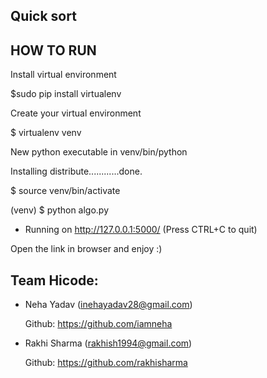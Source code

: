 Quick sort
------------

HOW TO RUN
-----------
Install virtual environment
 
$sudo pip install virtualenv
 
Create your virtual environment
 
$ virtualenv venv

New python executable in venv/bin/python

Installing distribute............done.
 
$ source venv/bin/activate
 
(venv) $ python algo.py
* Running on http://127.0.0.1:5000/ (Press CTRL+C to quit)
 
 
Open the link in browser and enjoy :) 

Team Hicode:
-------------
* Neha Yadav (inehayadav28@gmail.com)

    Github: https://github.com/iamneha

* Rakhi Sharma (rakhish1994@gmail.com)

    Github: https://github.com/rakhisharma
